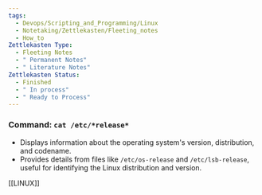 ```yaml
---
tags:
  - Devops/Scripting_and_Programming/Linux
  - Notetaking/Zettlekasten/Fleeting_notes
  - How_to
Zettlekasten Type:
  - Fleeting Notes
  - " Permanent Notes"
  - " Literature Notes"
Zettlekasten Status:
  - Finished
  - " In process"
  - " Ready to Process"
---
```

### **Command: `cat /etc/*release*`**

- Displays information about the operating system's version, distribution, and codename.
- Provides details from files like `/etc/os-release` and `/etc/lsb-release`, useful for identifying the Linux distribution and version.


[[LINUX]]

